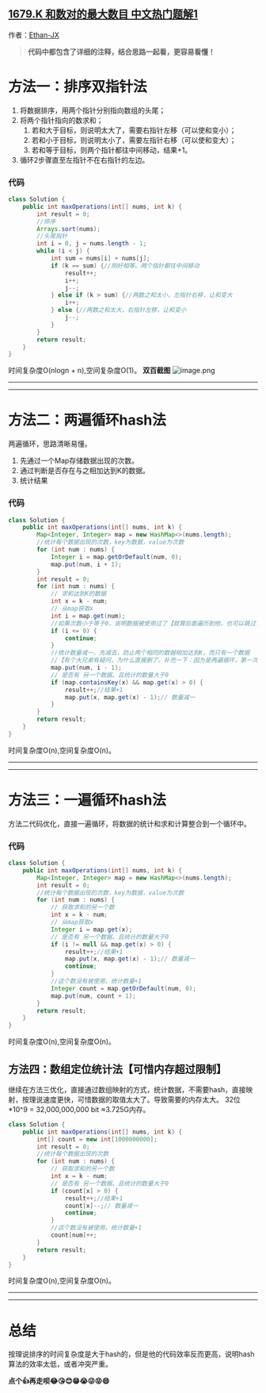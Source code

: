 ## [1679.K 和数对的最大数目 中文热门题解1](https://leetcode.cn/problems/max-number-of-k-sum-pairs/solutions/100000/xiang-xi-zhu-shi-si-lu-dian-ge-zan-ge-by-alk2)

作者：[Ethan-JX](https://leetcode.cn/u/Ethan-JX)

>**代码中都包含了详细的注释，结合思路一起看，更容易看懂！**
# 方法一：排序双指针法

1. 将数据排序，用两个指针分别指向数组的头尾；
2. 将两个指针指向的数求和；
    1. 若和大于目标，则说明太大了，需要右指针左移（可以使和变小）；
    2. 若和小于目标，则说明太小了，需要左指针右移（可以使和变大）；
    3. 若和等于目标，则两个指针都往中间移动，结果+1。
3. 循环2步骤直至左指针不在右指针的左边。

### 代码
```java []
class Solution {
    public int maxOperations(int[] nums, int k) {
        int result = 0;
        //排序
        Arrays.sort(nums);
        //头尾指针
        int i = 0, j = nums.length - 1;
        while (i < j) {
            int sum = nums[i] + nums[j];
            if (k == sum) {//刚好相等。两个指针都往中间移动
                result++;
                i++;
                j--;
            } else if (k > sum) {//两数之和太小，左指针右移，让和变大
                i++;
            } else {//两数之和太大，右指针左移，让和变小
                j--;
            }
        }
        return result;
    }
}
```
时间复杂度O(nlogn + n),空间复杂度O(1)。
**双百截图**
![image.png](https://pic.leetcode-cn.com/1607336103-GmMLzZ-image.png)


------
------


# 方法二：两遍循环hash法
两遍循环，思路清晰易懂。

1. 先通过一个Map存储数据出现的次数。
2. 通过判断是否存在与之相加达到K的数据。
3. 统计结果
### 代码

```java []
class Solution {
    public int maxOperations(int[] nums, int k) {
        Map<Integer, Integer> map = new HashMap<>(nums.length);
        //统计每个数据出现的次数，key为数据，value为次数
        for (int num : nums) {
            Integer i = map.getOrDefault(num, 0);
            map.put(num, i + 1);
        }
        int result = 0;
        for (int num : nums) {
            // 求和达到K的数据
            int x = k - num;
            // 从map获取x
            int i = map.get(num);
            //如果次数小于等于0，说明数据被使用过了【就算后面遍历到他，也可以跳过了】
            if (i <= 0) {
                continue;
            }
            //统计数量减一，先减去，防止两个相同的数据相加达到K，而只有一个数据
            //【有个大兄弟有疑问，为什么直接删了。补充一下：因为是两遍循环，第一次就统计过所有的数据了，如果后面的if无法进入，那么之后也不可能了，删了就删了，无所谓了。】
            map.put(num, i - 1);
            // 是否有 另一个数据。且统计的数量大于0
            if (map.containsKey(x) && map.get(x) > 0) {
                result++;//结果+1
                map.put(x, map.get(x) - 1);// 数量减一
            }
        }
        return result;
    }
}
```
时间复杂度O(n),空间复杂度O(n)。



------
------


# 方法三：一遍循环hash法
方法二代码优化，直接一遍循环，将数据的统计和求和计算整合到一个循环中。
### 代码

```java []
class Solution {
    public int maxOperations(int[] nums, int k) {
        Map<Integer, Integer> map = new HashMap<>(nums.length);
        int result = 0;
        //统计每个数据出现的次数，key为数据，value为次数
        for (int num : nums) {
            // 获取求和的另一个数
            int x = k - num;
            // 从map获取x
            Integer i = map.get(x);
            // 是否有 另一个数据。且统计的数量大于0
            if (i != null && map.get(x) > 0) {
                result++;//结果+1
                map.put(x, map.get(x) - 1);// 数量减一
                continue;
            }
            //这个数没有被使用，统计数量+1
            Integer count = map.getOrDefault(num, 0);
            map.put(num, count + 1);
        }
        return result;
    }
}
```
时间复杂度O(n),空间复杂度O(n)。


## 方法四：数组定位统计法【可惜内存超过限制】
继续在方法三优化，直接通过数组映射的方式，统计数据，不需要hash，直接映射，按理说速度更快，可惜数据的取值太大了。导致需要的内存太大。
32位*10^9 = 32,000,000,000 bit ≈3.725G内存。

```java []
class Solution {
    public int maxOperations(int[] nums, int k) {
        int[] count = new int[1000000000];
        int result = 0;
        //统计每个数据出现的次数
        for (int num : nums) {
            // 获取求和的另一个数
            int x = k - num;
            // 是否有 另一个数据。且统计的数量大于0
            if (count[x] > 0) {
                result++;//结果+1
                count[x]--;// 数量减一
                continue;
            }
            //这个数没有被使用，统计数量+1
            count[num]++;
        }
        return result;
    }
}
```
时间复杂度O(n),空间复杂度O(n)。

------
------

# 总结
按理说排序的时间复杂度是大于hash的，但是他的代码效率反而更高，说明hash算法的效率太低，或者冲突严重。

**点个👍再走呗😂😘😊😁😭😜😝😄**